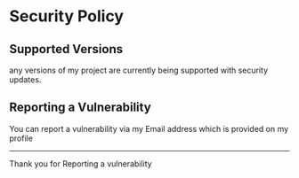 # Security Policy

## Supported Versions

any versions of my project are
currently being supported with security updates.

## Reporting a Vulnerability

You can report a vulnerability via my Email address which is provided on my profile

-------------

Thank you for Reporting a vulnerability
